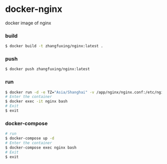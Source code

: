 # docker-nginx
docker image of nginx

### build  
```bash
$ docker build -t zhangfuxing/nginx:latest .
```  

### push
```bash
$ docker push zhangfuxing/nginx:latest
```

### run  
```bash
$ docker run -d -e TZ="Asia/Shanghai" -v /app/nginx/nginx.conf:/etc/nginx/nginx.conf -v /app/nginx/static:/usr/share/nginx/static --restart=always --name nginx --network host zhangfuxing/nginx:latest
# Enter the container
$ docker exec -it nginx bash
# Exit
$ exit
```  

### docker-compose  
``` bash
# run
$ docker-compose up -d
# Enter the container
$ docker-compose exec nginx bash
# Exit
$ exit
```